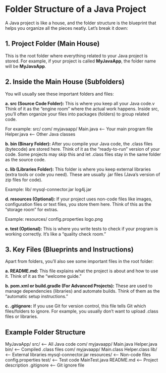# Folder Structure of a Java Project 
A Java project is like a house, and the folder structure is the blueprint that helps you organize all the pieces neatly. Let’s break it down:

## 1. Project Folder (Main House)
This is the root folder where everything related to your Java project is stored. For example, if your project is called **MyJavaApp**, the folder name will be **MyJavaApp**.

## 2. Inside the Main House (Subfolders)
You will usually see these important folders and files:

**a. src (Source Code Folder):** This is where you keep all your Java code.v Think of it as the “engine room” where the actual work happens. Inside src, you’ll often organize your files into packages (folders) to group related code.

For example:
src/
  com/
    myjavaapp/
      Main.java  <-- Your main program file
      Helper.java <-- Other Java classes

**b. bin (Binary Folder):** After you compile your Java code, the .class files (bytecode) are stored here. Think of it as the “ready-to-run” version of your code. Some projects may skip this and let .class files stay in the same folder as the source code.

**c. lib (Libraries Folder):** This folder is where you keep external libraries (extra tools or code you need). These are usually .jar files (Java’s version of zip files for code).

Example:
lib/
  mysql-connector.jar
  log4j.jar

**d. resources (Optional):** If your project uses non-code files like images, configuration files or text files, you store them here. Think of this as the “storage room” for extras.

Example:
resources/
  config.properties
  logo.png

**e. test (Optional):** This is where you write tests to check if your program is working correctly. It’s like a “quality check room.”

## 3. Key Files (Blueprints and Instructions)
Apart from folders, you’ll also see some important files in the root folder:

**a. README.md:** This file explains what the project is about and how to use it. Think of it as the “welcome guide.”

**b. pom.xml or build.gradle (For Advanced Projects):** These are used to manage dependencies (libraries) and automate builds. Think of them as the “automatic setup instructions.”

**c. .gitignore:** If you use Git for version control, this file tells Git which files/folders to ignore. For example, you usually don’t want to upload .class files or libraries.

## Example Folder Structure

MyJavaApp/
  src/               <-- All Java code
    com/
      myjavaapp/
        Main.java
        Helper.java
  bin/               <-- Compiled .class files
    com/
      myjavaapp/
        Main.class
        Helper.class
  lib/               <-- External libraries
    mysql-connector.jar
  resources/         <-- Non-code files
    config.properties
  test/              <-- Test code
    MainTest.java
  README.md          <-- Project description
  .gitignore         <-- Git ignore file
